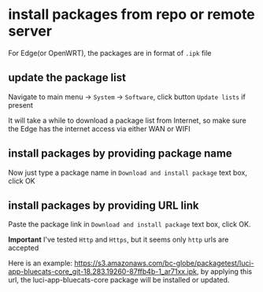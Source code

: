 
# install packages from repo or remote server

For Edge(or OpenWRT), the packages are in format of `.ipk` file

## update the package list

Navigate to main menu -> `System` -> `Software`, click button `Update lists` if present

It will take a while to download a package list from Internet, so make sure the Edge has the internet access via either WAN or WIFI

## install packages by providing package name

Now just type a package name in `Download and install package` text box, click OK


## install packages by providing URL link

Paste the package link in `Download and install package` text box, click OK.

**Important** I've tested `Http` and `Https`, but it seems only `http` urls are accepted

Here is an example: https://s3.amazonaws.com/bc-globe/packagetest/luci-app-bluecats-core_git-18.283.19260-87ffb4b-1_ar71xx.ipk, by applying this url, the luci-app-bluecats-core package will be installed or updated.

